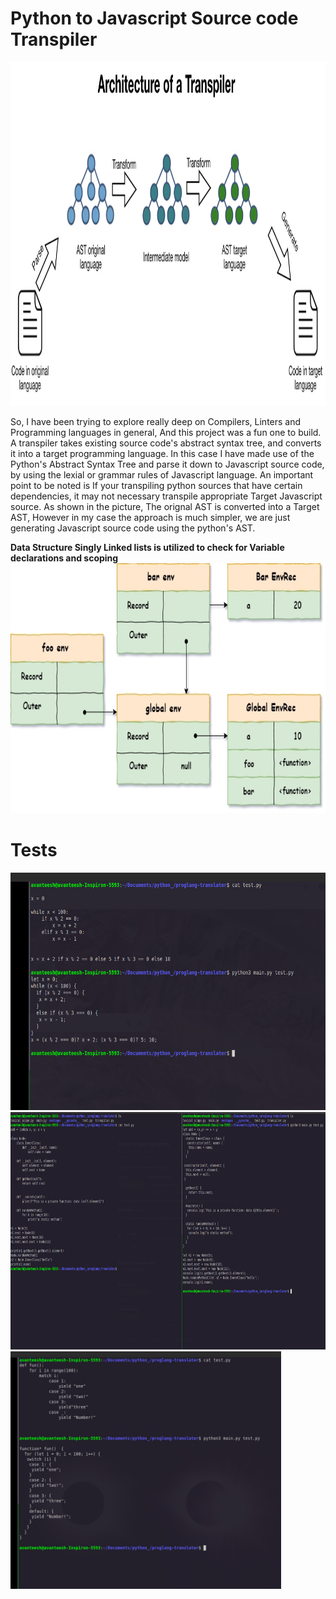 # Python to Javascript Source code Transpiler

<img src="/montages/Transpiler-Architecture.jpeg" height="550" />

So, I have been trying to explore really deep on Compilers, Linters and Programming languages in general, And this project was a fun one to build.
A transpiler takes existing source code's abstract syntax tree, and converts it into a target programming language. In this case I have made use of the 
Python's Abstract Syntax Tree and parse it down to Javascript source code, by using the lexial or grammar rules of Javascript language. An important point 
to be noted is If your transpiling python sources that have certain dependencies, it may not necessary transpile appropriate Target Javascript source. As shown 
in the picture, The orignal AST is converted into a Target AST, However in my case the approach is much simpler, we are just generating Javascript source code 
using the python's AST.

<b>Data Structure Singly Linked lists is utilized to check for Variable declarations and scoping</b>
<img src="/montages/lexical.webp" height="400" />

<h1>Tests</h1>
<img src="/montages/test-1.png" height="380" alt="test no. 1" />
<img src="/montages/test-2.png" height="380" alt="test no. 2" />
<img src="/montages/test-3.png" height="380" alt="test no. 3" />
